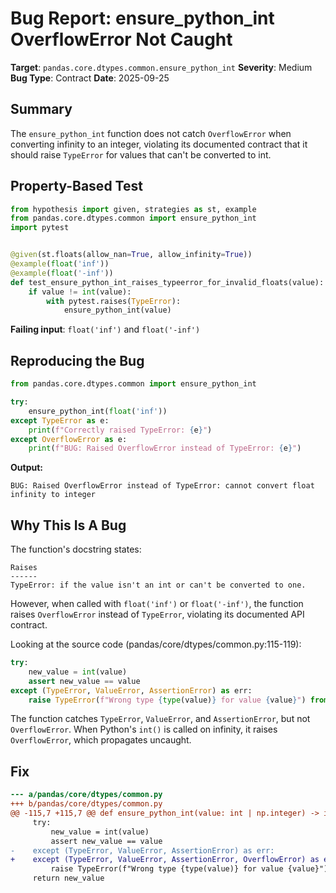 # Bug Report: ensure_python_int OverflowError Not Caught

**Target**: `pandas.core.dtypes.common.ensure_python_int`
**Severity**: Medium
**Bug Type**: Contract
**Date**: 2025-09-25

## Summary

The `ensure_python_int` function does not catch `OverflowError` when converting infinity to an integer, violating its documented contract that it should raise `TypeError` for values that can't be converted to int.

## Property-Based Test

```python
from hypothesis import given, strategies as st, example
from pandas.core.dtypes.common import ensure_python_int
import pytest


@given(st.floats(allow_nan=True, allow_infinity=True))
@example(float('inf'))
@example(float('-inf'))
def test_ensure_python_int_raises_typeerror_for_invalid_floats(value):
    if value != int(value):
        with pytest.raises(TypeError):
            ensure_python_int(value)
```

**Failing input**: `float('inf')` and `float('-inf')`

## Reproducing the Bug

```python
from pandas.core.dtypes.common import ensure_python_int

try:
    ensure_python_int(float('inf'))
except TypeError as e:
    print(f"Correctly raised TypeError: {e}")
except OverflowError as e:
    print(f"BUG: Raised OverflowError instead of TypeError: {e}")
```

**Output:**
```
BUG: Raised OverflowError instead of TypeError: cannot convert float infinity to integer
```

## Why This Is A Bug

The function's docstring states:

```
Raises
------
TypeError: if the value isn't an int or can't be converted to one.
```

However, when called with `float('inf')` or `float('-inf')`, the function raises `OverflowError` instead of `TypeError`, violating its documented API contract.

Looking at the source code (pandas/core/dtypes/common.py:115-119):

```python
try:
    new_value = int(value)
    assert new_value == value
except (TypeError, ValueError, AssertionError) as err:
    raise TypeError(f"Wrong type {type(value)} for value {value}") from err
```

The function catches `TypeError`, `ValueError`, and `AssertionError`, but not `OverflowError`. When Python's `int()` is called on infinity, it raises `OverflowError`, which propagates uncaught.

## Fix

```diff
--- a/pandas/core/dtypes/common.py
+++ b/pandas/core/dtypes/common.py
@@ -115,7 +115,7 @@ def ensure_python_int(value: int | np.integer) -> int:
     try:
         new_value = int(value)
         assert new_value == value
-    except (TypeError, ValueError, AssertionError) as err:
+    except (TypeError, ValueError, AssertionError, OverflowError) as err:
         raise TypeError(f"Wrong type {type(value)} for value {value}") from err
     return new_value
```